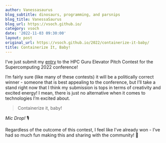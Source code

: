 ```yaml
---
author: Vanessasaurus
blog_subtitle: dinosaurs, programming, and parsnips
blog_title: VanessaSaurus
blog_url: https://vsoch.github.io/
category: vsoch
date: '2022-11-03 09:30:00'
layout: post
original_url: https://vsoch.github.io/2022/containerize-it-baby/
title: Containerize It, Baby!
---
```


<p>I’ve just submit my <a href="https://twitter.com/vsoch/status/1588215058009464832" target="_blank">entry</a> to the HPC Guru Elevator Pitch Contest for the Supercomputing 2022 conference!</p>



<p>I’m fairly sure (like many of these contests) it will be a politically correct winner - someone that is best appealing
to the conference, but I’ll take a stand right now that I think my submission is tops in terms of creativity
and excited energy! I mean, there is just no alternative when it comes to technologies I’m excited about.</p>

<blockquote>
  <p>Containerize it, baby!</p>
</blockquote>

<p><em>Mic Drop!</em> 🎙️</p>

<p>Regardless of the outcome of this contest, I feel like I’ve already won - I’ve had so much fun making this and sharing with the community! 🎉️</p>